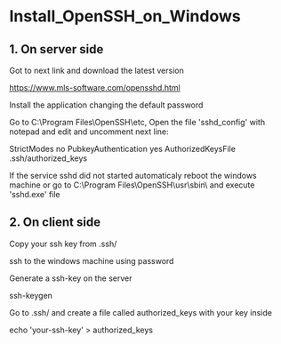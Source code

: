 # Install_OpenSSH_on_Windows

## 1. On server side 

Got to next link and download the latest version

  https://www.mls-software.com/opensshd.html

Install the application changing the default password

Go to C:\Program Files\OpenSSH\etc, Open the file 'sshd_config' with notepad and edit and uncomment next line:

StrictModes no
PubkeyAuthentication yes
AuthorizedKeysFile .ssh/authorized_keys

If the service sshd did not started automaticaly reboot the windows machine or go to C:\Program Files\OpenSSH\usr\sbin\ and execute 'sshd.exe' file

## 2. On client side

Copy your ssh key from .ssh/

ssh to the windows machine using password

Generate a ssh-key on the server

  ssh-keygen
  
Go to .ssh/ and create a file called authorized_keys with your key inside

  echo 'your-ssh-key' > authorized_keys
  
